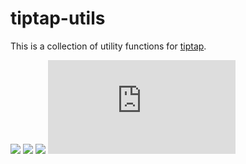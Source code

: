 # tiptap-utils
This is a collection of utility functions for [tiptap](https://www.npmjs.com/package/tiptap).

[![](https://img.shields.io/npm/v/tiptap-utils.svg?label=version)](https://www.npmjs.com/package/tiptap-utils)
[![](https://img.shields.io/npm/dm/tiptap-utils.svg)](https://npmcharts.com/compare/tiptap-utils?minimal=true)
[![](https://img.shields.io/npm/l/tiptap-utils.svg)](https://www.npmjs.com/package/tiptap-utils)
[![](http://img.badgesize.io/https://unpkg.com/tiptap-utils/dist/utils.min.js?compression=gzip&label=size&colorB=000000)](https://www.npmjs.com/package/tiptap-utils)
